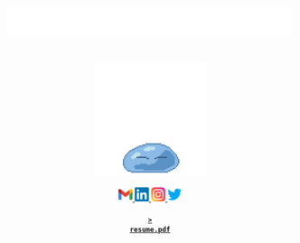 <br>

[![Anthony Tedja](assets/name.svg)](https://anthonytedja.github.io/)

<br>
<p align="center">
  <a href="http://www.chickenroad.org/">
    <img src="assets/rimuru.gif" width="200px">
  </a>
  <br><br>
  <a href="mailto:anthonytedja27@gmail.com">
    <img alt="Anthony's Email" width="25px" src="assets/gmail.svg" />
  </a>
  <a href="https://www.linkedin.com/in/anthonytedja/">
    <img alt="Anthony's LinkedIn" width="25px" src="assets/linkedin.svg" />
  </a>
  <a href="https://www.instagram.com/anthonytedja/">
    <img alt="Anthony's Instagram" width="25px" src="assets/instagram.svg" />
  </a>
  <a href="https://twitter.com/anthonytedja27">
    <img alt="Anthony's Twitter" width="25px" src="assets/twitter.svg" />
  </a>
</p>

<a href="https://anthonytedja.github.io/resume.pdf"><h4 align="center"><code>> resume.pdf</code></h4></a>
